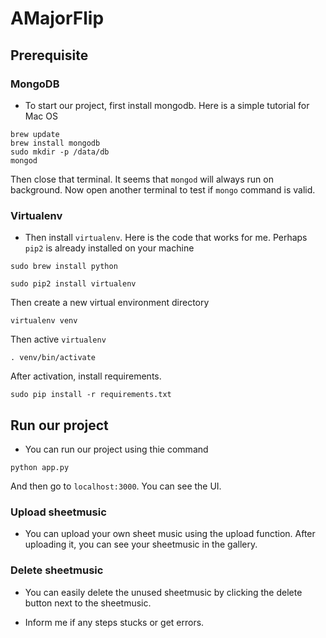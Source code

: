 # AMajorFlip

## Prerequisite

### MongoDB

- To start our project, first install mongodb. Here is a simple tutorial for Mac OS
```
brew update
brew install mongodb
sudo mkdir -p /data/db
mongod
```
Then close that terminal. It seems that `mongod` will always run on background.
Now open another terminal to test if `mongo` command is valid.

### Virtualenv
- Then install `virtualenv`. Here is the code that works for me. Perhaps `pip2` is already installed on your machine
```
sudo brew install python
```
```
sudo pip2 install virtualenv
```
Then create a new virtual environment directory
```
virtualenv venv
```
Then active `virtualenv`
```
. venv/bin/activate
```
After activation, install requirements.
```
sudo pip install -r requirements.txt
```

## Run our project
- You can run our project using thie command
```
python app.py
```
And then go to `localhost:3000`. You can see the UI. 

### Upload sheetmusic
- You can upload your own sheet music using the upload function. After uploading it, you can see your sheetmusic in the gallery.

### Delete sheetmusic
- You can easily delete the unused sheetmusic by clicking the delete button next to the sheetmusic.


- Inform me if any steps stucks or get errors.

